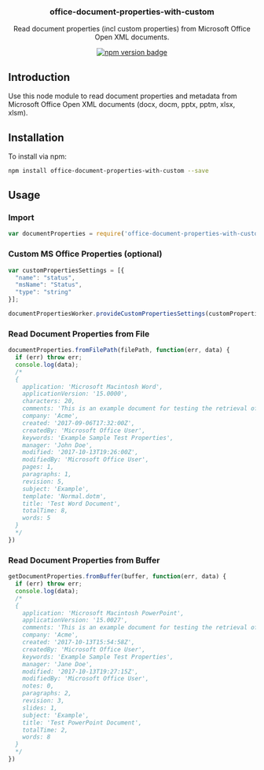 <h3 align="center">office-document-properties-with-custom</h3>

<p align="center">Read document properties (incl custom properties) from Microsoft Office Open XML documents.</p>

<p align="center">
  <a href="https://badge.fury.io/js/office-document-properties-with-custom">
    <img src="https://badge.fury.io/js/office-document-properties-with-custom.svg" alt="npm version badge">
  </a>
</p>

## Introduction

Use this node module to read document properties and metadata from Microsoft Office Open XML documents (docx, docm, pptx, pptm, xlsx, xlsm).

## Installation

To install via npm:

```sh
npm install office-document-properties-with-custom --save
```

## Usage

### Import

```js
var documentProperties = require('office-document-properties-with-custom');
```

### Custom MS Office Properties (optional)

```js
var customPropertiesSettings = [{
  "name": "status",
  "msName": "Status",
  "type": "string"
}];

documentPropertiesWorker.provideCustomPropertiesSettings(customPropertiesSettings);
```

### Read Document Properties from File

```js
documentProperties.fromFilePath(filePath, function(err, data) {
  if (err) throw err;
  console.log(data);
  /*
  {
    application: 'Microsoft Macintosh Word',
    applicationVersion: '15.0000',
    characters: 20,
    comments: 'This is an example document for testing the retrieval of document properties.',
    company: 'Acme',
    created: '2017-09-06T17:32:00Z',
    createdBy: 'Microsoft Office User',
    keywords: 'Example Sample Test Properties',
    manager: 'John Doe',
    modified: '2017-10-13T19:26:00Z',
    modifiedBy: 'Microsoft Office User',
    pages: 1,
    paragraphs: 1,
    revision: 5,
    subject: 'Example',
    template: 'Normal.dotm',
    title: 'Test Word Document',
    totalTime: 8,
    words: 5
  }
  */
})
```

### Read Document Properties from Buffer

```js
getDocumentProperties.fromBuffer(buffer, function(err, data) {
  if (err) throw err;
  console.log(data);
  /*
  {
    application: 'Microsoft Macintosh PowerPoint',
    applicationVersion: '15.0027',
    comments: 'This is an example document for testing the retrieval of document properties.',
    company: 'Acme',
    created: '2017-10-13T15:54:58Z',
    createdBy: 'Microsoft Office User',
    keywords: 'Example Sample Test Properties',
    manager: 'Jane Doe',
    modified: '2017-10-13T19:27:15Z',
    modifiedBy: 'Microsoft Office User',
    notes: 0,
    paragraphs: 2,
    revision: 3,
    slides: 1,
    subject: 'Example',
    title: 'Test PowerPoint Document',
    totalTime: 2,
    words: 8
  }
  */
})
```
